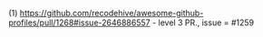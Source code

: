 (1) https://github.com/recodehive/awesome-github-profiles/pull/1268#issue-2646886557 - level 3 PR., issue = #1259
